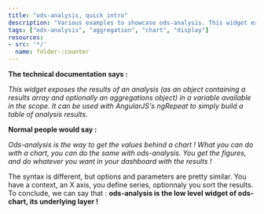 ```yaml
---
title: "ods-analysis, quick intro"
description: "Various examples to showcase ods-analysis. This widget exposes the results of an analysis, ie. multiple aggregations over an X axis."
tags: ["ods-analysis", "aggregation", "chart", "display"]
resources:
- src: '*/'
  name: folder-:counter
---
```


**The technical documentation says :**

_This widget exposes the results of an analysis (as an object containing a results array and optionally an aggregations object) in a variable available in the scope. It can be used with AngularJS's ngRepeat to simply build a table of analysis results._

**Normal people would say :**

_Ods-analysis is the way to get the values behind a chart ! What you can do with a chart, you can do the same with ods-analysis. You get the figures, and do whatever you want in your dashboard with the results !_

The syntax is different, but options and parameters are pretty similar. You have a context, an X axis, you define series, optionnaly you sort the results.
To conclude, we can say that : **ods-analysis is the low level widget of ods-chart, its underlying layer !**
